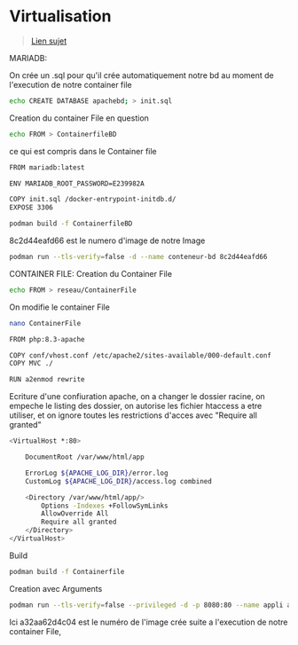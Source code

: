 # Virtualisation

> [Lien sujet](https://gitlab.univ-nantes.fr/iut.info2.virtualisation/virtualisation.sae)



MARIADB:


On crée un .sql pour qu'il crée automatiquement notre bd au moment de l'execution de notre container file
```bash
echo CREATE DATABASE apachebd; > init.sql
```

Creation du container File en question
```bash
echo FROM > ContainerfileBD
```
ce qui est compris dans le Container file
```bash
FROM mariadb:latest

ENV MARIADB_ROOT_PASSWORD=E239982A

COPY init.sql /docker-entrypoint-initdb.d/
EXPOSE 3306
```
```bash
podman build -f ContainerfileBD
```

8c2d44eafd66 est le numero d'image de notre Image
```bash
podman run --tls-verify=false -d --name conteneur-bd 8c2d44eafd66 
```


CONTAINER FILE:
Creation du Container File
```bash
echo FROM > reseau/ContainerFile
```
On modifie le container File
```bash
nano ContainerFile
```
```bash
FROM php:8.3-apache

COPY conf/vhost.conf /etc/apache2/sites-available/000-default.conf
COPY MVC ./

RUN a2enmod rewrite
```
Ecriture d'une confiuration apache, on a changer le dossier racine, on empeche le listing des dossier, on autorise les fichier htaccess a etre utiliser, et on ignore toutes les restrictions d'acces avec "Require all granted"
```bash
<VirtualHost *:80>

	DocumentRoot /var/www/html/app

	ErrorLog ${APACHE_LOG_DIR}/error.log
	CustomLog ${APACHE_LOG_DIR}/access.log combined

    <Directory /var/www/html/app/>
	    Options -Indexes +FollowSymLinks
	    AllowOverride All
	    Require all granted
    </Directory>
</VirtualHost>
```
Build 
```bash
podman build -f Containerfile
```

Creation avec Arguments
```bash
podman run --tls-verify=false --privileged -d -p 8080:80 --name appli a32aa62d4c04
```
Ici a32aa62d4c04 est le numéro de l'image crée suite a l'execution de notre container File, 